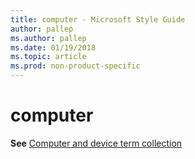 ```yaml
---
title: computer - Microsoft Style Guide
author: pallep
ms.author: pallep
ms.date: 01/19/2018
ms.topic: article
ms.prod: non-product-specific
---
```


# computer

**See** [Computer and device term collection](~/a-z-word-list-term-collections/term-collections/computer-device-terms.md)
